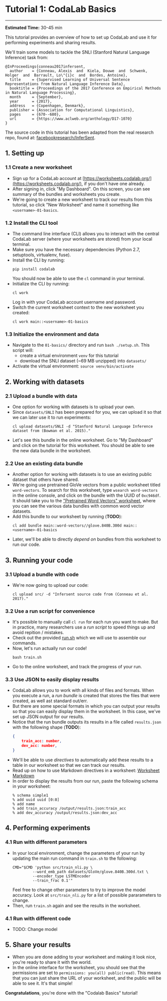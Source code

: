 # Tutorial 1: CodaLab Basics

--------------------------------------------------------------------------------

**Estimated Time:** 30-45 min

This tutorial provides an overview of how to set up CodaLab and use it for
performing experiments and sharing results.

We'll train some models to tackle the SNLI (Stanford Natural Language Inference) task from:

```
@InProceedings{conneau2017infersent,
  author    = {Conneau, Alexis  and  Kiela, Douwe  and  Schwenk, Holger  and  Barrault, Lo\"{i}c  and  Bordes, Antoine},
  title     = {Supervised Learning of Universal Sentence Representations from Natural Language Inference Data},
  booktitle = {Proceedings of the 2017 Conference on Empirical Methods in Natural Language Processing},
  month     = {September},
  year      = {2017},
  address   = {Copenhagen, Denmark},
  publisher = {Association for Computational Linguistics},
  pages     = {670--680},
  url       = {https://www.aclweb.org/anthology/D17-1070}
}
```

The source code in this tutorial has been adapted from the real research repo, found at:
[facebookresearch/InferSent](https://github.com/facebookresearch/InferSent).

## 1. Setting up

### 1.1 Create a new worksheet

- Sign up for a CodaLab account at [https://worksheets.codalab.org/](https://worksheets.codalab.org/),
  if you don't have one already.
- After signing in, click "My Dashboard". On this screen, you can see summary of the
  bundles and worksheets you create.
- We're going to create a new worksheet to track our results from this tutorial,
  so click "New Worksheet" and name it something like `<username>-01-basics`.

### 1.2 Install the CLI tool

- The command line interface (CLI) allows you to interact with the central
  CodaLab server (where your worksheets are stored) from your local terminal.
- Make sure you have the necessary dependencies (Python 2.7, setuptools, virtualenv, fuse).
- Install the CLI by running:
  ```
  pip install codalab
  ```
  You should now be able to use the `cl` command in your terminal.
- Initialize the CLI by running:
  ```
  cl work
  ```
  Log in with your CodaLab account username and password.
- Switch the current worksheet context to the new worksheet you created:
  ```
  cl work main::<username>-01-basics
  ```
  
### 1.3 Initialize the environment and data
  
  - Navigate to the `01-basics/` directory and run `bash ./setup.sh`. This script will:
      - create a virtual environment `venv` for this tutorial
      - download the SNLI dataset (~69 MB unzipped) into `datasets/`
  - Activate the virtual environment: `source venv/bin/activate`

## 2. Working with datasets

### 2.1 Upload a bundle with data

- One option for working with datasets is to upload your own.
- Since `datasets/SNLI` has been prepared for you, we can upload it so that we can later use it
to run experiments:
  ```
  cl upload datasets/SNLI -d "Stanford Natural Language Inference dataset from (Bowman et al. 2015)."
  ```
- Let's see this bundle in the online worksheet. Go to "My Dashboard" and click on the
  tutorial for this worksheet. You should be able to see the new data bundle in the worksheet.

### 2.2 Use an existing data bundle

- Another option for working with datasets is to use an existing public dataset that others
  have shared.
- We're going use pretrained GloVe vectors from a public worksheet titled
  `word-vectors`. To search for this worksheet, type `wsearch word-vectors` in the
  online console, and click on the bundle with the UUID of `0xc946df`. It should take you
  to the ["Pretrained Word Vectors" worksheet](https://worksheets.codalab.org/worksheets/0xc946dfbd2215486493672a5e5b0c88d8/),
  where you can see the various data bundles with common word vector datasets.
- Add this bundle to our worksheet by running (**TODO**):
  ```
  cl add bundle main::word-vectors//glove.840B.300d main::<username>-01-basics
  ```
- Later, we'll be able to directly *depend on* bundles from this worksheet to
  run our code.

## 3. Running your code

### 3.1 Upload a bundle with code

- We're now going to upload our code:
  ```
  cl upload src/ -d "Infersent source code from (Conneau et al. 2017)."
  ```

### 3.2 Use a run script for convenience

- It's possible to manually call `cl run` for each run you want to make. But in practice,
  many researchers use a *run script* to speed things up and avoid repition / mistakes.
- Check out the provided [run.sh](./run.sh) which we will use to assemble our commands.
- Now, let's run actually run our code!
  ```
  bash train.sh
  ```
- Go to the online worksheet, and track the progress of your run.

### 3.3 Use JSON to easily display results

- CodaLab allows you to work with all kinds of files and formats. When you execute a run,
  a *run bundle* is created that stores the files that were created, as well ast
  standard out/err.
- But there are some special formats in which you can output your results so that you can easily
  display them in the worksheet. In this case, we've set up JSON output for our results.
- Notice that the run bundle outputs its results in a file called `results.json` with the following shape (**TODO**):
  ```json
  {
      train_acc: number,
      dev_acc: number,
  }
  ```
- We'll be able to use *directives* to automatically add these results to a table in our
  worksheet so that we can track our results.
- Read up on how to use Markdown directives in a worksheet:
  [Worksheet Markdown](https://github.com/codalab/codalab-worksheets/wiki/Worksheet-Markdown#directives)
- In order to display the results from our run, paste the following schema in your worksheet:
  ```
  % schema simple1
  % add uuid uuid [0:8]
  % add name
  % add train_accuracy /output/results.json:train_acc
  % add dev_accuracy /output/results.json:dev_acc
  ```

## 4. Performing experiments

### 4.1 Run with different parameters

- In your local environment, change the parameters of your run by updating the main run command in
  `train.sh` to the following:
  ```
  CMD="$CMD 'python src/train_nli.py \
           --word_emb_path datasets/GloVe/glove.840B.300d.txt \
           --encoder_type LSTMEncoder
           --train_frac 0.1'"
  ```
  Feel free to change other parameters to try to improve the model accuracy. Look at `src/train_nli.py` for
  a list of possible pararameters to change.
- Then, run `train.sh` again and see the results in the worksheet.

### 4.1 Run with different code

- TODO: Change model

## 5. Share your results

- When you are done adding to your worksheet and making it look nice, you're ready to share it with
  the world.
- In the online interface for the worksheet, you should see that the permissions are set to
  `permissions: you(all) public(read)`.
  This means that you can just share the URL of your worksheet, and the public will be able to see it.
  It's that simple!

**Congratulations**, you're done with the "Codalab Basics" tutorial!
